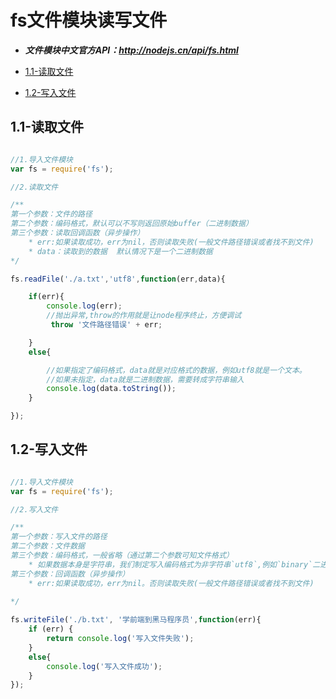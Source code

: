 # fs文件模块读写文件

* ***文件模块中文官方API：<http://nodejs.cn/api/fs.html>***

* [1.1-读取文件](#1.1)
* [1.2-写入文件](#1.2)

## <h2 id=1.1>1.1-读取文件</h2>

```javascript

//1.导入文件模块
var fs = require('fs');

//2.读取文件

/**
第一个参数：文件的路径
第二个参数：编码格式，默认可以不写则返回原始buffer（二进制数据）
第三个参数：读取回调函数（异步操作）
	* err:如果读取成功，err为nil，否则读取失败(一般文件路径错误或者找不到文件)
	* data：读取到的数据  默认情况下是一个二进制数据
*/

fs.readFile('./a.txt','utf8',function(err,data){

	if(err){
		console.log(err);
		//抛出异常,throw的作用就是让node程序终止，方便调试
		 throw '文件路径错误' + err;

	}
	else{

		//如果指定了编码格式，data就是对应格式的数据，例如utf8就是一个文本。
		//如果未指定，data就是二进制数据，需要转成字符串输入
		console.log(data.toString());
	}

});

```

## <h2 id=1.2>1.2-写入文件</h2>

```javascript

//1.导入文件模块
var fs = require('fs');

//2.写入文件

/**
第一个参数：写入文件的路径
第二个参数：文件数据
第三个参数：编码格式，一般省略（通过第二个参数可知文件格式）
	* 如果数据本身是字符串，我们制定写入编码格式为非字符串`utf8`,例如`binary`二进制，则文件会乱码
第三个参数：回调函数（异步操作）
	* err:如果读取成功，err为nil。否则读取失败(一般文件路径错误或者找不到文件)
	
*/

fs.writeFile('./b.txt', '学前端到黑马程序员',function(err){
	if (err) {
		return console.log('写入文件失败');
	}
	else{
		console.log('写入文件成功');
	}
});

```